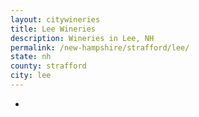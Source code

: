 ```yaml
---
layout: citywineries
title: Lee Wineries
description: Wineries in Lee, NH
permalink: /new-hampshire/strafford/lee/
state: nh
county: strafford
city: lee
---
```

-
